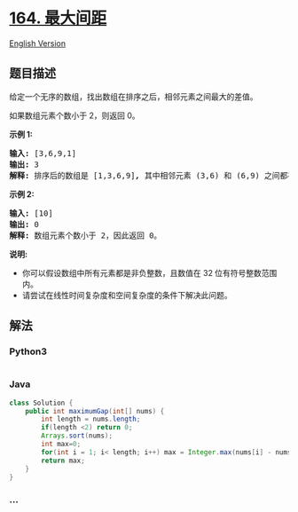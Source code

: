 # [164. 最大间距](https://leetcode-cn.com/problems/maximum-gap)

[English Version](/solution/0100-0199/0164.Maximum%20Gap/README_EN.md)

## 题目描述

<!-- 这里写题目描述 -->
<p>给定一个无序的数组，找出数组在排序之后，相邻元素之间最大的差值。</p>

<p>如果数组元素个数小于 2，则返回 0。</p>

<p><strong>示例&nbsp;1:</strong></p>

<pre><strong>输入:</strong> [3,6,9,1]
<strong>输出:</strong> 3
<strong>解释:</strong> 排序后的数组是 [1,3,6,9]<strong><em>, </em></strong>其中相邻元素 (3,6) 和 (6,9) 之间都存在最大差值 3。</pre>

<p><strong>示例&nbsp;2:</strong></p>

<pre><strong>输入:</strong> [10]
<strong>输出:</strong> 0
<strong>解释:</strong> 数组元素个数小于 2，因此返回 0。</pre>

<p><strong>说明:</strong></p>

<ul>
	<li>你可以假设数组中所有元素都是非负整数，且数值在 32 位有符号整数范围内。</li>
	<li>请尝试在线性时间复杂度和空间复杂度的条件下解决此问题。</li>
</ul>

## 解法

<!-- 这里可写通用的实现逻辑 -->

<!-- tabs:start -->

### **Python3**

<!-- 这里可写当前语言的特殊实现逻辑 -->

```python

```

### **Java**

<!-- 这里可写当前语言的特殊实现逻辑 -->

```java
class Solution {
    public int maximumGap(int[] nums) {
        int length = nums.length;
        if(length <2) return 0;
        Arrays.sort(nums);
        int max=0;
        for(int i = 1; i< length; i++) max = Integer.max(nums[i] - nums[i - 1], max);
        return max;
    }
}
```

### **...**

```

```

<!-- tabs:end -->
